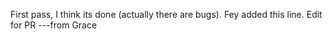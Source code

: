 First pass, I think its done (actually there are bugs). 
Fey added this line.
Edit for PR
---from Grace
